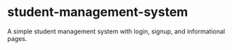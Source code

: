 # student-management-system
A simple student management system with login, signup, and informational pages.
